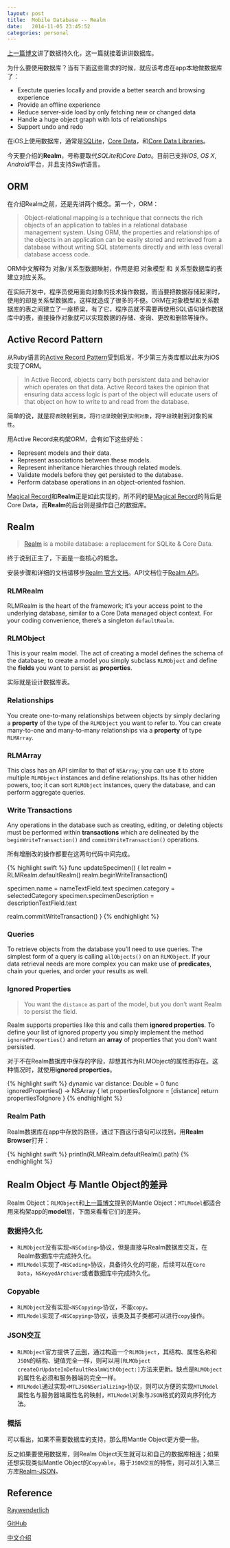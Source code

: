 ```yaml
---
layout: post
title:  Mobile Database -- Realm
date:   2014-11-05 23:45:52
categories: personal
---
```

[上一篇博文][jowyer blog mantle]讲了数据持久化，这一篇就接着讲讲数据库。

为什么要使用数据库？当有下面这些需求的时候，就应该考虑在app本地做数据库了：

* Exectute queries locally and provide a better search and browsing experience
* Provide an offline experience
* Reduce server-side load by only fetching new or changed data
* Handle a huge object graph with lots of relationships
* Support undo and redo

在iOS上使用数据库，通常是[SQLite][sqlite url]，[Core Data][core data url]，和[Core Data Libraries][core data libraries nshipster]。

今天要介绍的**Realm**，号称要取代*SQLite*和*Core Data*。目前已支持*iOS*, *OS X*, *Android*平台，并且支持*Swift*语言。

## ORM 
在介绍Realm之前，还是先讲两个概念。第一个，ORM：

> Object-relational mapping is a technique that connects the rich objects of an application to tables in a relational database management system. Using ORM, the properties and relationships of the objects in an application can be easily stored and retrieved from a database without writing SQL statements directly and with less overall database access code.

ORM中文解释为 对象/关系型数据映射，作用是把 对象模型 和 关系型数据库的表 建立对应关系。

在实际开发中，程序员使用面向对象的技术操作数据，而当要把数据存储起来时，使用的却是关系型数据库，这样就造成了很多的不便。ORM在对象模型和关系数据库的表之间建立了一座桥梁，有了它，程序员就不需要再使用SQL语句操作数据库中的表，直接操作对象就可以实现数据的存储、查询、更改和删除等操作。

## Active Record Pattern
从Ruby语言的[Active Record Pattern][Ruby Active Record Basics]受到启发，不少第三方类库都以此来为iOS实现了ORM。

> In Active Record, objects carry both persistent data and behavior which operates on that data. Active Record takes the opinion that ensuring data access logic is part of the object will educate users of that object on how to write to and read from the database.

简单的说，就是将`表`映射到`类`，将`行记录`映射到`实例对象`，将`字段`映射到对象的`属性`。

用Active Record来构架ORM，会有如下这些好处：

* Represent models and their data.
* Represent associations between these models.
* Represent inheritance hierarchies through related models.
* Validate models before they get persisted to the database.
* Perform database operations in an object-oriented fashion.

[Magical Record][Magical Record github]和**Realm**正是如此实现的，所不同的是[Magical Record][Magical Record github]的背后是Core Data，而**Realm**的后台则是操作自己的数据库。


## Realm
> [Realm][realm url] is a mobile database: a replacement for SQLite & Core Data.

终于说到正主了，下面是一些核心的概念。

安装步骤和详细的文档请移步[Realm 官方文档][realm doc url]。API文档位于[Realm API][realm api url]。

### RLMRealm
RLMRealm is the heart of the framework; it’s your access point to the underlying database, similar to a Core Data managed object context. For your coding convenience, there’s a singleton `defaultRealm`.

### RLMObject
This is your realm model. The act of creating a model defines the schema of the database; to create a model you simply subclass `RLMObject` and define the **fields** you want to persist as **properties**.

实际就是设计数据库表。

### Relationships
You create one-to-many relationships between objects by simply declaring a **property** of the type of the `RLMObject` you want to refer to. You can create many-to-one and many-to-many relationships via a **property** of type `RLMArray`.

### RLMArray
This class has an API similar to that of `NSArray`; you can use it to store multiple `RLMObject` instances and define relationships. Its has other hidden powers, too; it can sort `RLMObject` instances, query the database, and can perform aggregate queries.

### Write Transactions
Any operations in the database such as creating, editing, or deleting objects must be performed within **transactions** which are delineated by the `beginWriteTransaction()` and `commitWriteTransaction()` operations.

所有增删改的操作都要在这两句代码中间完成。

{% highlight swift %}
func updateSpecimen() {
let realm = RLMRealm.defaultRealm()
realm.beginWriteTransaction()

specimen.name = nameTextField.text
specimen.category = selectedCategory
specimen.specimenDescription = descriptionTextField.text

realm.commitWriteTransaction()
}
{% endhighlight %}

### Queries
To retrieve objects from the database you’ll need to use queries. The simplest form of a query is calling `allObjects()` on an `RLMObject`. If your data retrieval needs are more complex you can make use of **predicates**, chain your queries, and order your results as well.

### Ignored Properties
> You want the `distance` as part of the model, but you don’t want Realm to persist the field.

Realm supports properties like this and calls them **ignored properties**.
To define your list of ignored property you simply implement the method `ignoredProperties()` and return an **array** of properties that you don’t want persisted.

对于不在Realm数据库中保存的字段，却想其作为RLMObject的属性而存在。这种情况时，就使用**ignored properties**。

{% highlight swift %}
dynamic var distance: Double = 0
func ignoredProperties() -> NSArray {
let propertiesToIgnore = [distance]
return propertiesToIgnore
}
{% endhighlight %}

### Realm Path
Realm数据库在app中存放的路径，通过下面这行语句可以找到，用**Realm Browser**打开：

{% highlight swift %}
println(RLMRealm.defaultRealm().path)
{% endhighlight %}

## Realm Object 与 Mantle Object的差异

Realm Object：`RLMObject`和[上一篇博文][jowyer blog mantle]提到的Mantle Object：`MTLModel`都适合用来构架app的**model**层，下面来看看它们的差异。

### 数据持久化
* `RLMObject`没有实现`<NSCoding>`协议，但是直接与Realm数据库交互，在Realm数据库中完成持久化。
* `MTLModel`实现了`<NSCoding>`协议，具备持久化的可能，后续可以在`Core Data`，`NSKeyedArchiver`或者数据库中完成持久化。

### Copyable
* `RLMObject`没有实现`<NSCopying>`协议，不能`copy`。
* `MTLModel`实现了`<NSCopying>`协议，该类及其子类都可以进行`copy`操作。

### JSON交互
* `RLMObject`官方提供了[示例][realm rest-apis]，通过构造一个`RLMObject`，其结构、属性名称和`JSON`的结构、键值完全一样，则可以用`[RLMObject createOrUpdateInDefaultRealmWithObject:]`方法来更新。缺点是`RLMObject`的属性名必须和服务器端的完全一样。
* `MTLModel`通过实现`<MTLJSONSerializing>`协议，则可以方便的实现`MTLModel`属性名与服务器端属性名的映射，`MTLModel`对象与`JSON`格式的双向序列化方法。

### 概括
可以看出，如果不需要数据库的支持，那么用Mantle Object更方便一些。

反之如果要使用数据库，则Realm Object天生就可以和自己的数据库相连；如果还想实现类似Mantle Object的`Copyable`，易于`JSON交互`的特性，则可以引入第三方库[Realm-JSON][realm json github]。







## Reference
[Raywenderlich][raywenderlich realm]

[GitHub][github realm]

[中文介绍][realm chinese]

[jowyer blog mantle]: http://jowyer.github.io/personal/2014/11/03/Mantle.html
[sqlite url]: http://www.sqlite.org/
[core data url]: https://developer.apple.com/library/ios/documentation/Cocoa/Conceptual/CoreData/cdProgrammingGuide.html
[core data libraries nshipster]: http://nshipster.com/core-data-libraries-and-utilities/
[Ruby Active Record Basics]: http://guides.rubyonrails.org/active_record_basics.html
[Magical Record github]: https://github.com/magicalpanda/MagicalRecord
[realm url]: http://realm.io/
[realm doc url]: http://realm.io/docs/cocoa
[realm api url]: http://realm.io/docs/cocoa/api
[realm rest-apis]: http://realm.io/docs/cocoa/#rest-apis
[realm json github]: https://github.com/matthewcheok/Realm-JSON

[raywenderlich realm]: http://www.raywenderlich.com/81615/introduction-to-realm
[github realm]: https://github.com/realm/realm-cocoa
[realm chinese]: https://happyingly.github.io/blog/2014/07/26/realmshu-ju-ku-shi-yong-jie-shao-1/
